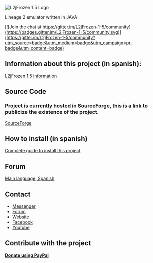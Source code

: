 ![L2jFrozen 1.5 Logo](http://l2devsadmins.net/l2devsAdmins2-0-11/l2devshostfiles/ficheros_subidos/1522039163_L2jFrozen15_copia.png "L2jFrozen 1.5")

Lineage 2 emulator written in JAVA

[![Join the chat at https://gitter.im/L2jFrozen-1-5/community](https://badges.gitter.im/L2jFrozen-1-5/community.svg)](https://gitter.im/L2jFrozen-1-5/community?utm_source=badge&utm_medium=badge&utm_campaign=pr-badge&utm_content=badge)

## Information about this project (in spanish):
[L2jFrozen 1.5 information](https://l2devsadmins.net/reynaldev/index.php?topic=186.0)


## Source Code
### Project is currently hosted in SourceForge, this is a link to publicize the existence of the project.
[SourceForge](https://sourceforge.net/p/l2jfrozen/code/commit_browser)


## How to install (in spanish)
[Complete guide to install this project](https://l2devsadmins.net/reynaldev/index.php?topic=187.msg191#msg191)

## Forum
[Main language, Spanish](https://l2devsadmins.net/reynaldev/)

## Contact

* [Messenger](http://m.me/ReynalDevs)
* [Forum](https://l2devsadmins.net/reynaldev/) 
* [Website](https://reynaldev.pythonanywhere.com/) 
* [Facebook](https://www.facebook.com/ReynalDevs/)
* [Youtube](https://www.youtube.com/channel/UCyPplyR6HYLGkf1M-WKkRIQ) 

## Contribute with the project
[**Donate using PayPal**](https://l2devsadmins.net/reynaldev/index.php?board=56.0) 

